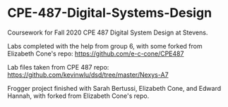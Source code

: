 # CPE-487-Digital-Systems-Design

Coursework for Fall 2020 CPE 487 Digital System Design at Stevens.

Labs completed with the help from group 6, with some forked from Elizabeth Cone's repo: https://github.com/e-c-cone/CPE487

Lab files taken from CPE 487 repo: https://github.com/kevinwlu/dsd/tree/master/Nexys-A7

Frogger project finished with Sarah Bertussi, Elizabeth Cone, and Edward Hannah, with forked from Elizabeth Cone's repo.
